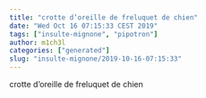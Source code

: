 ```yaml
---
title: "crotte d’oreille de freluquet de chien"
date: "Wed Oct 16 07:15:33 CEST 2019"
tags: ["insulte-mignone", "pipotron"]
author: m1ch3l
categories: ["generated"]
slug: "insulte-mignone/2019-10-16-07:15:33"
---
```


crotte d’oreille de freluquet de chien
